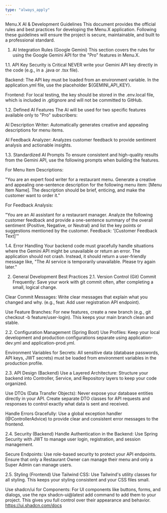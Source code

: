 ```yaml
---
type: "always_apply"
---
```


Menu.X AI & Development Guidelines
This document provides the official rules and best practices for developing the Menu.X application. Following these guidelines will ensure the project is secure, maintainable, and built to a professional standard.

1. AI Integration Rules (Google Gemini)
This section covers the rules for using the Google Gemini API for the "Pro" features in Menu.X.

1.1. API Key Security is Critical
NEVER write your Gemini API key directly in the code (e.g., in a .java or .tsx file).

Backend: The API key must be loaded from an environment variable. In the application.yml file, use the placeholder ${GEMINI_API_KEY}.

Frontend: For local testing, the key should be stored in the .env.local file, which is included in .gitignore and will not be committed to GitHub.

1.2. Defined AI Features
The AI will be used for two specific features available only to "Pro" subscribers:

AI Description Writer: Automatically generates creative and appealing descriptions for menu items.

AI Feedback Analyzer: Analyzes customer feedback to provide sentiment analysis and actionable insights.

1.3. Standardized AI Prompts
To ensure consistent and high-quality results from the Gemini API, use the following prompts when building the features.

For Menu Item Descriptions:

"You are an expert food writer for a restaurant menu. Generate a creative and appealing one-sentence description for the following menu item: [Menu Item Name]. The description should be brief, enticing, and make the customer want to order it."

For Feedback Analysis:

"You are an AI assistant for a restaurant manager. Analyze the following customer feedback and provide a one-sentence summary of the overall sentiment (Positive, Negative, or Neutral) and list the key points or suggestions mentioned by the customer. Feedback: '[Customer Feedback Text]'"

1.4. Error Handling
Your backend code must gracefully handle situations where the Gemini API might be unavailable or return an error. The application should not crash. Instead, it should return a user-friendly message like, "The AI service is temporarily unavailable. Please try again later."

2. General Development Best Practices
2.1. Version Control (Git)
Commit Frequently: Save your work with git commit often, after completing a small, logical change.

Clear Commit Messages: Write clear messages that explain what you changed and why. (e.g., feat: Add user registration API endpoint).

Use Feature Branches: For new features, create a new branch (e.g., git checkout -b feature/user-login). This keeps your main branch clean and stable.

2.2. Configuration Management (Spring Boot)
Use Profiles: Keep your local development and production configurations separate using application-dev.yml and application-prod.yml.

Environment Variables for Secrets: All sensitive data (database passwords, API keys, JWT secrets) must be loaded from environment variables in the production profile.

2.3. API Design (Backend)
Use a Layered Architecture: Structure your backend into Controller, Service, and Repository layers to keep your code organized.

Use DTOs (Data Transfer Objects): Never expose your database entities directly in your API. Create separate DTO classes for API requests and responses to control exactly what data is sent and received.

Handle Errors Gracefully: Use a global exception handler (@ControllerAdvice) to provide clear and consistent error messages to the frontend.

2.4. Security (Backend)
Handle Authentication in the Backend: Use Spring Security with JWT to manage user login, registration, and session management.

Secure Endpoints: Use role-based security to protect your API endpoints. Ensure that only a Restaurant Owner can manage their menu and only a Super Admin can manage users.

2.5. Styling (Frontend)
Use Tailwind CSS: Use Tailwind's utility classes for all styling. This keeps your styling consistent and your CSS files small.

Use shadcn/ui for Components: For UI components like buttons, forms, and dialogs, use the npx shadcn-ui@latest add command to add them to your project. This gives you full control over their appearance and behavior. https://ui.shadcn.com/docs